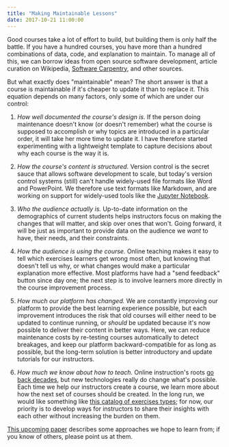 ```yaml
---
title: "Making Maintainable Lessons"
date: 2017-10-21 11:00:00
---
```


Good courses take a lot of effort to build, but building them is only half the
battle. If you have a hundred courses, you have more than a hundred combinations
of data, code, and explanation to maintain.  To manage all of this, we can
borrow ideas from open source software development, article curation on
Wikipedia, [Software Carpentry][swc], and other sources.

But what exactly does "maintainable" mean?  The short answer is that a
course is maintainable if it's cheaper to update it than to replace
it. This equation depends on many factors, only some of which are
under our control:

1. *How well documented the course's design is.* If the person doing maintenance
   doesn't know (or doesn't remember) what the course is supposed to accomplish
   or why topics are introduced in a particular order, it will take her more
   time to update it.  I have therefore started experimenting with a lightweight
   template to capture decisions about why each course is the way it is.

2. *How the course's content is structured.* Version control is the
   secret sauce that allows software development to scale, but today's
   version control systems (still) can't handle widely-used file
   formats like Word and PowerPoint.  We therefore use text formats
   like Markdown, and are working on support for widely-used tools
   like the [Jupyter Notebook][jupyter].

3. *Who the audience actually is.* Up-to-date information on the demographics of
   current students helps instructors focus on making the changes that will
   matter, and skip over ones that won't. Going forward, it will be just as
   important to provide data on the audience we *want* to have, their needs, and
   their constraints.

4. *How the audience is using the course.* Online teaching makes it easy to tell
   which exercises learners get wrong most often, but knowing that doesn't tell
   us why, or what changes would make a particular explanation more
   effective. Most platforms have had a "send feedback" button since day one;
   the next step is to involve learners more directly in the course improvement
   process.

5. *How much our platform has changed.* We are constantly improving
   our platform to provide the best learning experience possible, but
   each improvement introduces the risk that old courses will either
   need to be updated to continue running, or *should* be updated
   because it's now possible to deliver their content in better
   ways. Here, we can reduce maintenance costs by re-testing courses
   automatically to detect breakages, and keep our platform
   backward-compatible for as long as possible, but the long-term
   solution is better introductory and update tutorials for our
   instructors.

6. *How much we know about how to teach.* Online instruction's roots
   [go back decades][teaching-machine], but new technologies really do
   change what's possible.  Each time we help our instructors create a
   course, we learn more about how the next set of courses should be
   created.  In the long run, we would like something like [this
   catalog of exercises types][exercise-types]; for now, our priority
   is to develop ways for instructors to share their insights with
   each other without increasing the burden on them.

[This upcoming paper][collab-lesson] describes some approaches we hope
to learn from; if you know of others, please point us at them.

[collab-lesson]: https://arxiv.org/abs/1707.02662
[exercise-types]: http://third-bit.com/2017/10/16/exercise-types.html
[jupyter]: https://jupyter.org/
[swc]: https://software-carpentry.org
[teaching-machine]: http://teachingmachin.es/timeline.html
